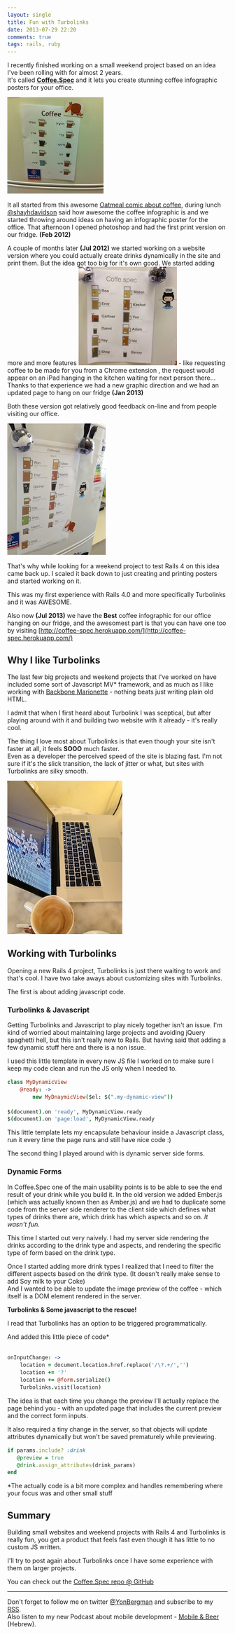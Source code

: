 ```yaml
---
layout: single
title: Fun with Turbolinks
date: 2013-07-29 22:20
comments: true
tags: rails, ruby
---
```


I recently finished working on a small weekend project based on an idea I've been rolling with for almost 2 years.  
It's called [__Coffee.Spec__](http://coffee-spec.herokuapp.com/) and it lets you create stunning coffee infographic posters for your office.

<!--more-->

![](/images/posts/coffeespec/v1.jpg)

It all started from this awesome [Oatmeal comic about coffee](http://theoatmeal.com/comics/coffee), during lunch [@shayhdavidson](https://twitter.com/shayhdavidson) said how awesome the coffee infographic is and we started throwing around ideas on having an infographic poster for the office.
That afternoon I opened photoshop and had the first print version on our fridge. **(Feb 2012)**

A couple of months later **(Jul 2012)** we started working on a website version where you could actually create drinks dynamically in the site and print them. But the idea got too big for it's own good. We started adding more and more features ![](/images/posts/coffeespec/v2.jpg) - like requesting coffee to be made for you from a Chrome extension , the request would appear on an iPad hanging in the kitchen waiting for next person there…
Thanks to that experience we had a new graphic direction and we had an updated page to hang on our fridge **(Jan 2013)**

Both these version got relatively good feedback on-line and from people visiting our office.

![](/images/posts/coffeespec/v3.jpg)

That's why while looking for a weekend project to test Rails 4 on this idea came back up. I scaled it back down to just creating and printing posters and started working on it.

This was my first experience with Rails 4.0 and more specifically Turbolinks and it was AWESOME.

Also now **(Jul 2013)** we have the **Best** coffee infographic for our office hanging on our fridge, and the awesomest part is that you can have one too by visiting [http://coffee-spec.herokuapp.com/](http://coffee-spec.herokuapp.com/)



## Why I like Turbolinks

The last few big projects and weekend projects that I've worked on have included some sort of Javascript MV* framework, and as much as I like working with [Backbone Marionette](http://marionettejs.com/) - nothing beats just writing plain old HTML.

I admit that when I first heard about Turbolink I was sceptical, but after playing around with it and building two website with it already - it's really cool.

The thing I love most about Turbolinks is that even though your site isn't faster at all, it feels **SOOO** much faster.  
Even as a developer the perceived speed of the site is blazing fast.
I'm not sure if it's the slick transition,
the lack of jitter or what, but sites with Turbolinks are silky smooth.


![](/images/posts/coffeespec/work.jpg)

## Working with Turbolinks
Opening a new Rails 4 project, Turbolinks is just there waiting to work and that's cool. I have two take aways about customizing sites with Turbolinks.

The first is about adding javascript code.
### Turbolinks & Javascript
Getting Turbolinks and Javascript to play nicely together isn't an issue.
I'm kind of worried about maintaining large projects and avoiding jQuery spaghetti hell, but this isn't really new to Rails.
But having said that adding a few dynamic stuff here and there is a non issue.

I used this little template in every new JS file I worked on to make sure I keep my code clean and run the JS only when I needed to.

```  coffeescript
class MyDynamicView
	@ready: ->
		new MyDnaymicView($el: $(".my-dynamic-view"))

$(document).on 'ready', MyDynamicView.ready
$(document).on 'page:load', MyDynamicView.ready
```

This little template lets my encapsulate behaviour inside a Javascript class, run it every time the page runs and still have nice code :)


The second thing I played around with is dynamic server side forms.
### Dynamic Forms
In Coffee.Spec one of the main usability points is to be able to see the end result of your drink while you build it.
In the old version we added Ember.js (which was actually known then as Amber.js) and we had to duplicate some code from the server side renderer to the client side which defines what types of drinks there are, which drink has which aspects and so on. *It wasn't fun.*

This time I started out very naively.
I had my server side rendering the drinks according to the drink type and aspects, and rendering the specific type of form based on the drink type.

Once I started adding more drink types I realized that I need to filter the different aspects based on the drink type. (It doesn't really make sense to add Soy milk to your Coke)  
And I wanted to be able to update the image preview of the coffee - which itself is a DOM element rendered in the server.

**Turbolinks & Some javascript to the rescue!**

I read that Turbolinks has an option to be triggered programmatically.

And added this little piece of code*

```  coffeescript

onInputChange: ->
	location = document.location.href.replace('/\?.+/','')
	location += '?'
	location += @form.serialize()
	Turbolinks.visit(location)

```

The idea is that each time you change the preview I'll actually replace the page behind you - with an updated page that includes the current preview and the correct form inputs.

It also required a tiny change in the server, so that objects will update attributes dynamically but won't be saved prematurely while previewing.

``` ruby
if params.include? :drink
   @preview = true
   @drink.assign_attributes(drink_params)
end
```

*The actually code is a bit more complex and handles remembering where your focus was and other small stuff

## Summary

Building small websites and weekend projects with Rails 4 and Turbolinks is really fun, you get a product that feels fast even though it has little to no custom JS written.

I'll try to post again about Turbolinks once I have some experience with them on larger projects.

You can check out the [Coffee.Spec repo @ GitHub](https://github.com/yonbergman/coffee-spec)

----

Don't forget to follow me on twitter [@YonBergman](http://twitter.com/yonbergman) and subscribe to my [RSS](http://feeds.feedburner.com/Yon-line).  
Also listen to my new Podcast about mobile development - [Mobile & Beer
](http://mobileandbeer.com/) (Hebrew).

